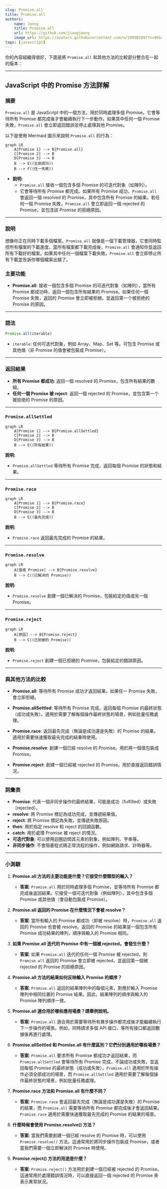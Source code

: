 ```yaml
---
slug: Promise.all
title: Promise.all
authors:
    name: Janny
    title: Promise.all
    url: https://github.com/jiangjanny
    image_url: https://avatars.githubusercontent.com/u/109901097?s=96&v=4
tags: [javascript]
---
```


你的內容組織得很好，下面是將 `Promise.all` 和其他方法的比較部分整合在一起的版本：

---

## JavaScript 中的 Promise 方法詳解

### 摘要

`Promise.all` 是 JavaScript 中的一個方法，用於同時處理多個 Promise。它會等待所有 Promise 都完成後才會繼續執行下一步動作。如果其中任何一個 Promise 失敗，`Promise.all` 會立即返回錯誤並停止處理其他 Promise。

以下是使用 Mermaid 圖示來說明 `Promise.all` 的行為：

```mermaid
graph LR
    A[Promise 1] --> B{Promise.all}
    C[Promise 2] --> B
    D[Promise 3] --> B
    B --> E((全部成功))
    B --> F((任一失敗))
```

-   **說明:**
    -   `Promise.all` 接收一個包含多個 Promise 的可迭代對象（如陣列）。
    -   它會等待所有 Promise 都完成。如果所有 Promise 成功，`Promise.all` 會返回一個 resolved 的 Promise，其中包含所有 Promise 的結果。若任何一個 Promise 失敗，`Promise.all` 會立即返回一個 rejected 的 Promise，並包含該 Promise 的拒絕原因。

---

### 說明

想像你正在同時下載多個檔案。`Promise.all` 就像是一個下載管理器，它會同時監控所有檔案的下載進度。當所有檔案都下載完成後，`Promise.all` 會通知你並返回所有下載好的檔案。如果其中任何一個檔案下載失敗，`Promise.all` 會立即停止所有下載並告訴你哪個檔案出錯了。

### 主要功能

-   **Promise.all**: 接收一個包含多個 Promise 的可迭代對象（如陣列），當所有 Promise 都成功時，返回一個包含所有結果的 Promise。如果任何一個 Promise 失敗，返回的 Promise 會立即被拒絕，並返回第一个被拒绝的 Promise 的原因。

---

### 語法

```javascript
Promise.all(iterable)
```

-   `iterable`: 任何可迭代對象，例如 Array、Map、Set 等。可包含 Promise 或其他值（非 Promise 的值會被包裝成 Promise）。

---

### 返回結果

-   **所有 Promise 都成功**: 返回一個 resolved 的 Promise，包含所有結果的數組。
-   **任何一個 Promise 被 reject**: 返回一個 rejected 的 Promise，並包含第一个被拒绝的 Promise 的原因。

---

### `Promise.allSettled`

```mermaid
graph LR
    A[Promise 1] --> B{Promise.allSettled}
    C[Promise 2] --> B
    D[Promise 3] --> B
    B --> E((所有結果))
```

**說明:**

-   `Promise.allSettled` 等待所有 Promise 完成，返回每個 Promise 的狀態和結果。

---

### `Promise.race`

```mermaid
graph LR
    A[Promise 1] --> B{Promise.race}
    C[Promise 2] --> B
    D[Promise 3] --> B
    B --> E((最先完成))
```

**說明:**

-   `Promise.race` 返回最先完成的 Promise 的結果。

---

### `Promise.resolve`

```mermaid
graph LR
    A[值或 Promise] --> B{Promise.resolve}
    B --> C((已解決的 Promise))
```

**說明:**

-   `Promise.resolve` 創建一個已解決的 Promise，包裝給定的值或另一個 Promise。

---

### `Promise.reject`

```mermaid
graph LR
    A[原因] --> B{Promise.reject}
    B --> C((已拒絕的 Promise))
```

**說明:**

-   `Promise.reject` 創建一個已拒絕的 Promise，包裝給定的錯誤原因。

---

### 與其他方法的比較

-   **Promise.all**: 等待所有 Promise 成功才返回結果。如果任一 Promise 失敗，會立即拒絕。
-   **Promise.allSettled**: 等待所有 Promise 完成，返回每個 Promise 的最終狀態（成功或失敗）。適用於需要了解每個操作最終狀態的場景，例如批量任務處理。

-   **Promise.race**: 返回最先完成（無論是成功還是失敗）的 Promise 的結果。適用於需要快速獲取最先完成的結果時使用。

-   **Promise.resolve**: 創建一個已經 resolve 的 Promise。用於將一個值包裝成 Promise。

-   **Promise.reject**: 創建一個已經被 rejected 的 Promise。用於直接返回錯誤情況。

---

### 詞彙表

-   **Promise**: 代表一個非同步操作的最終結果，可能是成功（fulfilled）或失敗（rejected）。
-   **resolve**: 將 Promise 標記為成功完成，並傳遞結果值。
-   **reject**: 將 Promise 標記為失敗，並傳遞失敗原因。
-   **then**: 用於指定 resolve 和 reject 的回調函數。
-   **catch**: 用於處理 Promise 被 reject 的情況。
-   **可迭代對象**: 可以使用迴圈訪問其元素的對象，例如陣列、字串等。
-   **非同步操作**: 不會阻塞程式碼正常流程的操作，例如網路請求、計時器等。

---

### 小測驗

1. **Promise.all 方法的主要功能是什麼？它接受什麼類型的輸入？**

    - **答案**: `Promise.all` 用於同時處理多個 Promise，並等待所有 Promise 都完成後返回結果。它接受一個可迭代對象（例如陣列），其中包含多個 Promise 或其他值（會自動包裝成 Promise）。

2. **Promise.all 返回的 Promise 在什麼情況下會被 resolve？**

    - **答案**: 當所有輸入的 Promise 都成功（即被 resolve）時，`Promise.all` 返回的 Promise 也會被 resolve。返回的 Promise 的結果是一個包含所有 Promise 成功結果的陣列，順序與輸入的 Promise 相同。

3. **如果 Promise.all 迭代的 Promise 中有一個被 rejected，會發生什麼？**

    - **答案**: 如果 `Promise.all` 迭代的任何一個 Promise 被 rejected，則 `Promise.all` 返回的 Promise 會立即被 rejected，並返回第一個被 rejected 的 Promise 的拒絕原因。

4. **Promise.all 方法的結果如何反映輸入 Promise 的順序？**

    - **答案**: `Promise.all` 返回的結果陣列中的每個元素，對應於輸入 Promise 陣列中相同位置的 Promise 結果。因此，結果陣列的順序與輸入的 Promise 陣列順序一致。

5. **Promise.all 適合用於哪些應用場景？請舉例說明。**

    - **答案**: `Promise.all` 適合用於需要等待所有異步操作都完成後才能繼續執行下一步操作的場景。例如，同時請求多個 API 接口，等所有接口都返回數據後再進行處理。

6. **Promise.allSettled 和 Promise.all 有什麼區別？它們分別適用於哪些場景？**

    - **答案**: `Promise.all` 要求所有 Promise 都成功才返回結果，而 `Promise.allSettled` 會等待所有 Promise 完成，不論成功或失敗，並返回每個 Promise 的最終狀態（成功或失敗）。`Promise.all` 適用於所有操作必須全部成功的場景，而 `Promise.allSettled` 適用於需要了解每個操作最終狀態的場景，例如批量任務處理。

7. **Promise.race 方法和 Promise.all 有什麼不同？**

    - **答案**: `Promise.race` 會返回最先完成（無論是成功還是失敗）的 Promise 的結果，而 `Promise.all` 需要等待所有 Promise 都完成後才會返回結果。`Promise.race` 適用於需要快速獲取最先完成的 Promise 的結果的場景。

8. **什麼時候會使用 Promise.resolve() 方法？**

    - **答案**: 當我們需要創建一個已經 resolve 的 Promise 時，可以使用 `Promise.resolve()` 方法。這通常用於將同步操作包裝成 Promise，或者當我們需要一個立即解決的 Promise 時使用。

9. **Promise.reject() 方法的用途是什麼？**

    - **答案**: `Promise.reject()` 方法用於創建一個已經被 rejected 的 Promise。這通常用於處理錯誤情況時，可以直接返回一個 rejected 的 Promise 來表示異常狀況。
